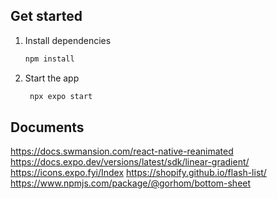 ## Get started

1. Install dependencies

   ```bash
   npm install
   ```

2. Start the app

   ```bash
    npx expo start
   ```
## Documents
https://docs.swmansion.com/react-native-reanimated
https://docs.expo.dev/versions/latest/sdk/linear-gradient/
https://icons.expo.fyi/Index
https://shopify.github.io/flash-list/
https://www.npmjs.com/package/@gorhom/bottom-sheet